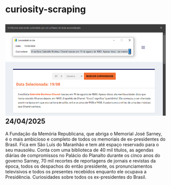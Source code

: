 # curiosity-scraping
![Budget](./execucao.png)
24/04/2025
-
A Fundação da Memória Republicana, que abriga o Memorial José Sarney, é o mais ambicioso e completo de todos os memoriais de ex-presidentes do Brasil. Fica em São Luís do Maranhão e tem até espaço reservado para o seu mausoléu. Conta com uma biblioteca de 40 mil títulos, as agendas diárias de compromissos no Palácio do Planalto durante os cinco anos do governo Sarney, 70 mil recortes de reportagens de jornais e revistas da época, todos os despachos do então presidente, os pronunciamentos televisivos e todos os presentes recebidos enquanto ele ocupava a Presidência. Curiosidades sobre todos os ex-presidentes do Brasil.
